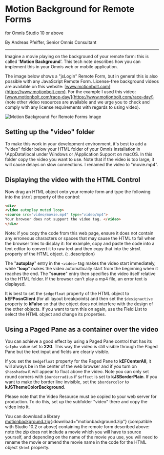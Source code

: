 # Motion Background for Remote Forms

for Omnis Studio 10 or above

By Andreas Pfeiffer, Senior Omnis Consultant

---

Imagine a movie playing on the background of your remote form: this is called '**Motion Background**'. This tech note describes how you can implement this in your Omnis web or mobile application.

The image below shows a "jsLogin" Remote Form, but in general this is also possible with any JavaScript Remote Form. License-free background videos are available on this website: [www.motionbolt.com](https://www.motionbolt.com). For the example I used this video: [www.motionbolt.com/race-day/](https://www.motionbolt.com/race-day/) (note other video resources are available and we urge you to check and comply with any license requirements with regards to using video).

![Motion Background For Remote Forms Image](/assets/motion_background_for_remote_forms/remote-form-motion-background.jpg)

## Setting up the "video" folder

To make this work in your development environment, it's best to add a "video" folder below your HTML folder of your Omnis installation in \AppData\local under Windows or /Application Support on macOS. In this folder copy the video you want to use. Note that if the video is too large, it will cause delays on slow connections. I renamed the video to "movie.mp4".

## Displaying the video with the HTML Control

Now drag an HTML object onto your remote form and type the following into the `$html` property of the control:


```html
<div>
<video autoplay muted loop>
<source src="video/movie.mp4" type="video/mp4">
Your browser does not support the video tag. </video>
</div>
```

Note: if you copy the code from this web page, ensure it does not contain any erroneous characters or spaces that may cause the HTML to fail when the browser tries to display it: for example, copy and paste the code into a text editor to convert it to raw text and then copy that into the `$html` property of the HTML object.
{: .description}

The "**autoplay**" entry in the `<video>` tag makes the video start immediately, while "**loop**" makes the video automatically start from the beginning when it reaches the end. The "**source**" entry then specifies the video itself relative to the HTML folder. If the browser can't play a mp4 file, an error text is displayed.

It is best to set the `$edgefloat` property of the HTML object to **kEFPosnClient** (for all layout breakpoints) and then set the `$designactive` property to **kFalse** so that the object does not interfere with the design of the other objects. If you want to turn this on again, use the Field List to select the HTML object and change its properties.

## Using a Paged Pane as a container over the video

You can achieve a good effect by using a Paged Pane control that has its `$alpha` value set to **220**. This way the video is still visible through the Paged Pane but the text input and fields are clearly visible.

If you set the `$edgefloat` property for the Paged Pane to **kEFCenterAll**, it will always be in the center of the web browser and if you turn on `$hasshadow` it will appear to float above the video. Note you can only set round corners with `$borderradius` if `$effect` is set to **kJSBorderPlain**. If you want to make the border line invisible, set the `$bordercolor` to **kJSThemeColorBackground**.

Please note that the Video Resource must be copied to your web server for production. To do this, set up the subfolder "video" there and copy the video into it.

You can download a library [motionbackground.zip](/assets/motion_background_for_remote_forms/motionbackground.zip){:download="motionbackground.zip"}  (compatible with Studio 10.2 or above) containing the remote form described above: note the zip does not include a movie which you will have to source yourself, and depending on the name of the movie you use, you will need to rename the movie or amend the movie name in the code for the HTML object `$html` property.